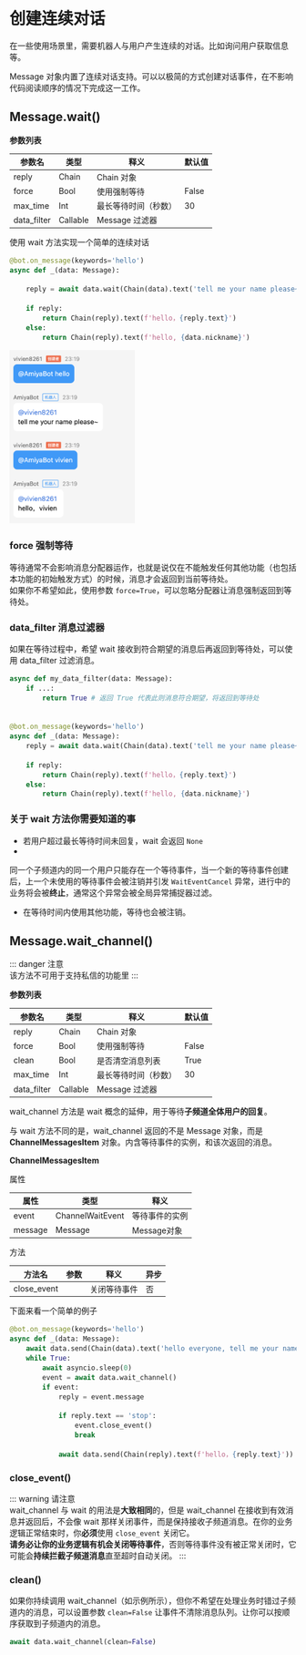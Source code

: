 # 创建连续对话

在一些使用场景里，需要机器人与用户产生连续的对话。比如询问用户获取信息等。

Message 对象内置了连续对话支持。可以以极简的方式创建对话事件，在不影响代码阅读顺序的情况下完成这一工作。

## Message.wait()

**参数列表**

| 参数名         | 类型       | 释义          | 默认值   |
|-------------|----------|-------------|-------|
| reply       | Chain    | Chain 对象    |       |
| force       | Bool     | 使用强制等待      | False |
| max_time    | Int      | 最长等待时间（秒数）  | 30    |
| data_filter | Callable | Message 过滤器 |       |

使用 wait 方法实现一个简单的连续对话

```python {4}
@bot.on_message(keywords='hello')
async def _(data: Message):

    reply = await data.wait(Chain(data).text('tell me your name please~'))

    if reply:
        return Chain(reply).text(f'hello，{reply.text}')
    else:
        return Chain(reply).text(f'hello, {data.nickname}')
```

<img style="width: 220px" src="../../assets/examples/hello4.png" alt="image">

### force 强制等待

等待通常不会影响消息分配器运作，也就是说仅在不能触发任何其他功能（也包括本功能的初始触发方式）的时候，消息才会返回到当前等待处。<br>
如果你不希望如此，使用参数 `force=True`，可以忽略分配器让消息强制返回到等待处。

### data_filter 消息过滤器

如果在等待过程中，希望 wait 接收到符合期望的消息后再返回到等待处，可以使用 data_filter 过滤消息。

```python {8}
async def my_data_filter(data: Message):
    if ...:
        return True # 返回 True 代表此则消息符合期望，将返回到等待处


@bot.on_message(keywords='hello')
async def _(data: Message):
    reply = await data.wait(Chain(data).text('tell me your name please~'), data_filter=my_data_filter)

    if reply:
        return Chain(reply).text(f'hello，{reply.text}')
    else:
        return Chain(reply).text(f'hello, {data.nickname}')
```

### 关于 wait 方法你需要知道的事

- 若用户超过最长等待时间未回复，wait 会返回 `None`
-

同一个子频道内的同一个用户只能存在一个等待事件，当一个新的等待事件创建后，上一个未使用的等待事件会被注销并引发 `WaitEventCancel`
异常，进行中的业务将会被**终止**，通常这个异常会被全局异常捕捉器过滤。

- 在等待时间内使用其他功能，等待也会被注销。

## Message.wait_channel()

::: danger 注意<br>
该方法不可用于支持私信的功能里
:::

**参数列表**

| 参数名         | 类型       | 释义          | 默认值   |
|-------------|----------|-------------|-------|
| reply       | Chain    | Chain 对象    |       |
| force       | Bool     | 使用强制等待      | False |
| clean       | Bool     | 是否清空消息列表    | True  |
| max_time    | Int      | 最长等待时间（秒数）  | 30    |
| data_filter | Callable | Message 过滤器 |       |

wait_channel 方法是 wait 概念的延伸，用于等待**子频道全体用户的回复**。

与 wait 方法不同的是，wait_channel 返回的不是 Message 对象，而是 **ChannelMessagesItem** 对象。内含等待事件的实例，和该次返回的消息。

**ChannelMessagesItem**

属性

| 属性      | 类型               | 释义        |
|---------|------------------|-----------|
| event   | ChannelWaitEvent | 等待事件的实例   |
| message | Message          | Message对象 |

方法

| 方法名         | 参数  | 释义     | 异步  |
|-------------|-----|--------|-----|
| close_event |     | 关闭等待事件 | 否   |

下面来看一个简单的例子

```python {6,8,10,11}
@bot.on_message(keywords='hello')
async def _(data: Message):
    await data.send(Chain(data).text('hello everyone, tell me your name please~'))
    while True:
        await asyncio.sleep(0)
        event = await data.wait_channel()
        if event:
            reply = event.message

            if reply.text == 'stop':
                event.close_event()
                break

            await data.send(Chain(reply).text(f'hello，{reply.text}'))
```

### close_event()

::: warning 请注意<br>
wait_channel 与 wait 的用法是**大致相同**的，但是 wait_channel 在接收到有效消息并返回后，不会像 wait
那样关闭事件，而是保持接收子频道消息。在你的业务逻辑正常结束时，你**必须**使用
`close_event` 关闭它。<br>
**请务必让你的业务逻辑有机会关闭等待事件**，否则等待事件没有被正常关闭时，它可能会**持续拦截子频道消息**直至超时自动关闭。
:::

### clean()

如果你持续调用 wait_channel（如示例所示），但你不希望在处理业务时错过子频道内的消息，可以设置参数 `clean=False`
让事件不清除消息队列。让你可以按顺序获取到子频道内的消息。

```python
await data.wait_channel(clean=False)
```
